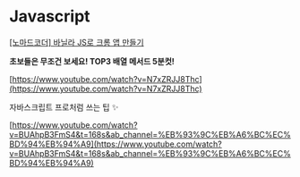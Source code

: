 # Javascript

[[노마드코더] 바닐라 JS로 크롬 앱 만들기](Javascript%20ce284e1bad4d4fc2ac142ad827b09fad/%5B%E1%84%82%E1%85%A9%E1%84%86%E1%85%A1%E1%84%83%E1%85%B3%E1%84%8F%E1%85%A9%E1%84%83%E1%85%A5%5D%20%E1%84%87%E1%85%A1%E1%84%82%E1%85%B5%E1%86%AF%E1%84%85%E1%85%A1%20JS%E1%84%85%E1%85%A9%20%E1%84%8F%E1%85%B3%E1%84%85%E1%85%A9%E1%86%B7%20%E1%84%8B%E1%85%A2%E1%86%B8%20%E1%84%86%E1%85%A1%E1%86%AB%E1%84%83%E1%85%B3%E1%86%AF%E1%84%80%E1%85%B5%20ce43c81459224d00b742e13fb8ed7df5.md)

**초보들은 무조건 보세요! TOP3 배열 메서드 5분컷!**

[https://www.youtube.com/watch?v=N7xZRJJ8Thc](https://www.youtube.com/watch?v=N7xZRJJ8Thc)

자바스크립트 프로처럼 쓰는 팁 ✨

[https://www.youtube.com/watch?v=BUAhpB3FmS4&t=168s&ab_channel=%EB%93%9C%EB%A6%BC%EC%BD%94%EB%94%A9](https://www.youtube.com/watch?v=BUAhpB3FmS4&t=168s&ab_channel=%EB%93%9C%EB%A6%BC%EC%BD%94%EB%94%A9)